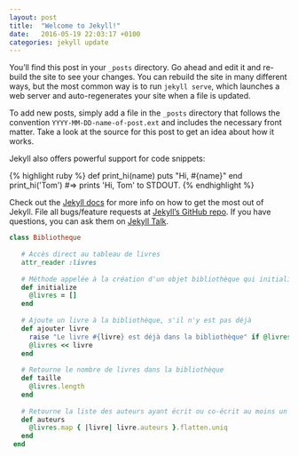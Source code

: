 ```yaml
---
layout: post
title:  "Welcome to Jekyll!"
date:   2016-05-19 22:03:17 +0100
categories: jekyll update
---
```

You’ll find this post in your `_posts` directory. Go ahead and edit it and re-build the site to see your changes. You can rebuild the site in many different ways, but the most common way is to run `jekyll serve`, which launches a web server and auto-regenerates your site when a file is updated.

To add new posts, simply add a file in the `_posts` directory that follows the convention `YYYY-MM-DD-name-of-post.ext` and includes the necessary front matter. Take a look at the source for this post to get an idea about how it works.

Jekyll also offers powerful support for code snippets:

{% highlight ruby %}
def print_hi(name)
  puts "Hi, #{name}"
end
print_hi('Tom')
#=> prints 'Hi, Tom' to STDOUT.
{% endhighlight %}

Check out the [Jekyll docs][jekyll-docs] for more info on how to get the most out of Jekyll. File all bugs/feature requests at [Jekyll’s GitHub repo][jekyll-gh]. If you have questions, you can ask them on [Jekyll Talk][jekyll-talk].

[jekyll-docs]: http://jekyllrb.com/docs/home
[jekyll-gh]:   https://github.com/jekyll/jekyll
[jekyll-talk]: https://talk.jekyllrb.com/

```ruby
class Bibliotheque
 
   # Accès direct au tableau de livres
   attr_reader :livres
   
   # Méthode appelée à la création d'un objet bibliothèque qui initialise le tableau de livres
   def initialize
     @livres = []
   end
   
   # Ajoute un livre à la bibliothèque, s'il n'y est pas déjà
   def ajouter livre
     raise "Le livre #{livre} est déjà dans la bibliothèque" if @livres.include? livre
     @livres << livre
   end
   
   # Retourne le nombre de livres dans la bibliothèque
   def taille
     @livres.length
   end
   
   # Retourne la liste des auteurs ayant écrit ou co-écrit au moins un livre dans la bibliothèque
   def auteurs
     @livres.map { |livre| livre.auteurs }.flatten.uniq
   end
 end
```

